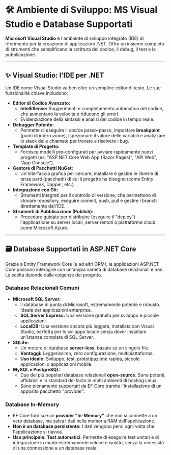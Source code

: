 # 🛠️ Ambiente di Sviluppo: MS Visual Studio e Database Supportati

**Microsoft Visual Studio** è l'ambiente di sviluppo integrato (IDE) di riferimento per la creazione di applicazioni .NET. Offre un insieme completo di strumenti che semplificano la scrittura del codice, il debug, il test e la pubblicazione.

---

## ✨ Visual Studio: l'IDE per .NET

Un IDE come Visual Studio va ben oltre un semplice editor di testo. Le sue funzionalità chiave includono:

*   **Editor di Codice Avanzato:**
    *   **IntelliSense:** Suggerimenti e completamento automatico del codice, che aumentano la velocità e riducono gli errori.
    *   Evidenziazione della sintassi e analisi del codice in tempo reale.
*   **Debugger Potente:**
    *   Permette di eseguire il codice passo-passo, impostare **breakpoint** (punti di interruzione), ispezionare il valore delle variabili e analizzare lo stack delle chiamate per trovare e risolvere i bug.
*   **Template di Progetto:**
    *   Fornisce modelli pre-configurati per avviare rapidamente nuovi progetti (es. "ASP.NET Core Web App (Razor Pages)", "API Web", "App Console").
*   **Gestore di Pacchetti NuGet:**
    *   Un'interfaccia grafica per cercare, installare e gestire le librerie di terze parti (pacchetti) di cui il progetto ha bisogno (come Entity Framework, Dapper, etc.).
*   **Integrazione con Git:**
    *   Strumenti integrati per il controllo di versione, che permettono di clonare repository, eseguire commit, push, pull e gestire i branch direttamente dall'IDE.
*   **Strumenti di Pubblicazione (Publish):**
    *   Procedure guidate per distribuire (eseguire il "deploy") l'applicazione su server locali, server remoti o piattaforme cloud come Microsoft Azure.

---

## 🗃️ Database Supportati in ASP.NET Core

Grazie a Entity Framework Core (e ad altri ORM), le applicazioni ASP.NET Core possono interagire con un'ampia varietà di database relazionali e non. La scelta dipende dalle esigenze del progetto.

### Database Relazionali Comuni
*   **Microsoft SQL Server:**
    *   Il database di punta di Microsoft, estremamente potente e robusto. Ideale per applicazioni enterprise.
    *   **SQL Server Express:** Una versione gratuita per sviluppo e piccole applicazioni.
    *   **LocalDB:** Una versione ancora più leggera, installata con Visual Studio, perfetta per lo sviluppo locale senza dover installare un'istanza completa di SQL Server.
*   **SQLite:**
    *   Un motore di database **server-less**, basato su un singolo file.
    *   **Vantaggi:** Leggerissimo, zero configurazione, multipiattaforma.
    *   **Uso ideale:** Sviluppo, test, prototipazione rapida, piccole applicazioni o applicazioni mobile.
*   **MySQL e PostgreSQL:**
    *   Due dei più popolari database relazionali **open-source**. Sono potenti, affidabili e lo standard de-facto in molti ambienti di hosting Linux.
    *   Sono pienamente supportati da EF Core tramite l'installazione di un apposito pacchetto "provider".

### Database In-Memory
*   EF Core fornisce un **provider "In-Memory"** che non si connette a un vero database, ma salva i dati nella memoria RAM dell'applicazione.
*   **Non è un database persistente:** I dati vengono persi ogni volta che l'applicazione si riavvia.
*   **Uso principale:** **Test automatici**. Permette di eseguire test unitari e di integrazione in modo estremamente veloce e isolato, senza la necessità di una connessione a un database reale.
